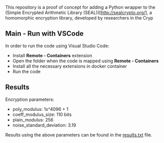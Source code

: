 This repository is a proof of concept for adding a Python wrapper to the
(Simple Encrypted Arithmetic Library (SEAL))[http://sealcrypto.org/], a homomorphic encryption library,
developed by researchers in the Cryp

## Main - Run with VSCode
In order to run the code using Visual Studio Code:
-   Install **Remote - Containers** extension
-   Open the folder when the code is mapped using **Remote - Containers**
-   Install all the necessary extensions in docker container
-   Run the code

## Results
Encryption parameters:
- poly_modulus: 1x^4096 + 1
- coeff_modulus_size: 110 bits
- plain_modulus: 256
- noise_standard_deviation: 3.19

Results using the above parameters can be found in the [results.txt](results.txt) file.